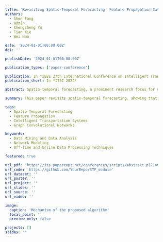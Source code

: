 ```yaml
---
title: 'Revisiting Spatio-Temporal Forecasting: Feature Propagation Carry More Weights Than How They Do'
authors:
  - Shen Fang
  - admin
  - Chengcheng Yu
  - Tian Xie
  - Wei Hua

date: '2024-01-01T00:00:00Z'
doi: ''

publishDate: '2024-01-01T00:00:00Z'

publication_types: ['paper-conference']

publication: In *IEEE 27th International Conference on Intelligent Transportation Systems (ITSC)*
publication_short: In *ITSC 2024*

abstract: Spatio-temporal forecasting, a prominent research focus for understanding the dynamics of data flow in various domains, has recently extended its significance to traffic prediction as a notable application. Considering topology of data flow, existing methods mainly utilize Graph Convolutional Networks (GCNs), where graph construction is the basic concern and generally determines how data features are propagated. However, through extensive investigations and theoretical evidence, it is revealed that graph construction strategy, which is usually regarded as the key step to success, has actually provided very little benefit, while the presence of feature propagation itself on spatio-temporal domain is more significant, i.e., feature propagation carry more weights than how they do. Thus, by making slight refinements of a feature normalization method, we propose a Spatio-Temporal Propagation (STP) module, which does not require intervention of a specific graph structure, yet simple and effective. Various experiments on public datasets verify that the proposed STP module is an on-the-shelf tool that can be accessed to the end of current models or even replace GCNs as an alternative for capturing spatio-temporal features, while achieving better predictions. All the source codes are open accessed on GitHub.

summary: This paper revisits spatio-temporal forecasting, showing that feature propagation in data flow is more significant than the method of graph construction. The proposed Spatio-Temporal Propagation (STP) module outperforms GCNs in traffic prediction without the need for specific graph structures.

tags:
  - Spatio-Temporal Forecasting
  - Feature Propagation
  - Intelligent Transportation Systems
  - Graph Convolutional Networks

keywords: 
  - Data Mining and Data Analysis
  - Network Modeling
  - Off-line and Online Data Processing Techniques

featured: true

url_pdf: 'https://its.papercept.net/conferences/scripts/abstract.pl?ConfID=87&Number=201'
url_code: 'https://github.com/YourRepo/STP_module'
url_dataset: ''
url_poster: ''
url_project: ''
url_slides: ''
url_source: ''
url_video: ''

image:
  caption: 'Mechanism of the proposed algorithm'
  focal_point: ''
  preview_only: false

projects: []
slides: ""
---
```

